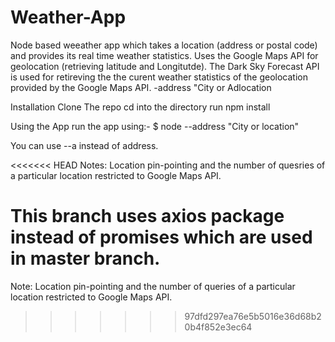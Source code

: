 # Weather-App
Node based weeather app which takes a location (address or postal code) and provides its real time weather statistics.
Uses the Google Maps API for geolocation (retrieving latitude and Longitutde).
The Dark Sky Forecast API is used for retireving the the curent weather statistics of the geolocation provided by the Google Maps API. -address "City or Adlocation

Installation
Clone The repo
cd into the directory
run npm install

Using the App
run the app using:- 
$ node --address "City or location"

You can use --a instead of address.

<<<<<<< HEAD
Notes: 
Location pin-pointing and the number of quesries of a particular location restricted to Google Maps API.

This branch uses axios package instead of promises which are used in master branch.
=======
Note: Location pin-pointing and the number of queries of a particular location restricted to Google Maps API. 
>>>>>>> 97dfd297ea76e5b5016e36d68b20b4f852e3ec64
